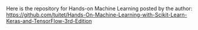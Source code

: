 Here is the repository for Hands-on Machine Learning posted by the author: https://github.com/tuitet/Hands-On-Machine-Learning-with-Scikit-Learn-Keras-and-TensorFlow-3rd-Edition
